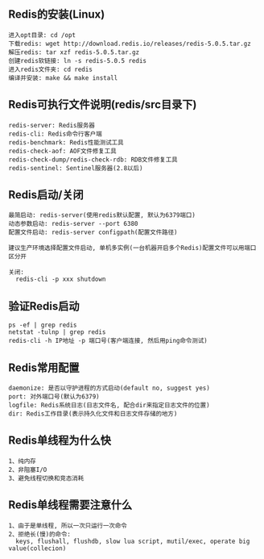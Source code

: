 ## Redis的安装(Linux)
```
进入opt目录: cd /opt
下载redis: wget http://download.redis.io/releases/redis-5.0.5.tar.gz
解压redis: tar xzf redis-5.0.5.tar.gz
创建redis软链接: ln -s redis-5.0.5 redis
进入redis文件夹: cd redis
编译并安装: make && make install
```

## Redis可执行文件说明(redis/src目录下)
```
redis-server: Redis服务器
redis-cli: Redis命令行客户端
redis-benchmark: Redis性能测试工具
redis-check-aof: AOF文件修复工具
redis-check-dump/redis-check-rdb: RDB文件修复工具
redis-sentinel: Sentinel服务器(2.8以后)
```

## Redis启动/关闭
```
最简启动: redis-server(使用redis默认配置, 默认为6379端口)
动态参数启动: redis-server --port 6380
配置文件启动: redis-server configpath(配置文件路径)

建议生产环境选择配置文件启动, 单机多实例(一台机器开启多个Redis)配置文件可以用端口区分开

关闭:
  redis-cli -p xxx shutdown
```

## 验证Redis启动
```
ps -ef | grep redis
netstat -tulnp | grep redis
redis-cli -h IP地址 -p 端口号(客户端连接, 然后用ping命令测试)
```

## Redis常用配置
```
daemonize: 是否以守护进程的方式启动(default no, suggest yes)
port: 对外端口号(默认为6379)
logfile: Redis系统日志(日志文件名, 配合dir来指定日志文件的位置)
dir: Redis工作目录(表示持久化文件和日志文件存储的地方)
```

## Redis单线程为什么快
```
1、纯内存
2、非阻塞I/O
3、避免线程切换和竞态消耗
```

## Redis单线程需要注意什么
```
1、由于是单线程, 所以一次只运行一次命令
2、拒绝长(慢)的命令:
  keys, flushall, flushdb, slow lua script, mutil/exec, operate big value(collecion)
```
